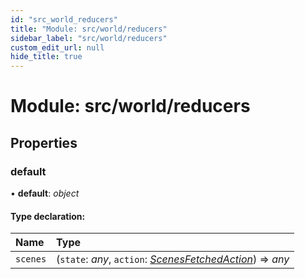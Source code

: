 ```yaml
---
id: "src_world_reducers"
title: "Module: src/world/reducers"
sidebar_label: "src/world/reducers"
custom_edit_url: null
hide_title: true
---
```


# Module: src/world/reducers

## Properties

### default

• **default**: *object*

#### Type declaration:

| Name | Type |
| :------ | :------ |
| `scenes` | (`state`: *any*, `action`: [*ScenesFetchedAction*](../interfaces/src_world_reducers_scenes_actions.scenesfetchedaction.md)) => *any* |

